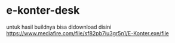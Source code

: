 # e-konter-desk

untuk hasil buildnya bisa didownload disini https://www.mediafire.com/file/sf82pb7iu3gr5n1/E-Konter.exe/file
